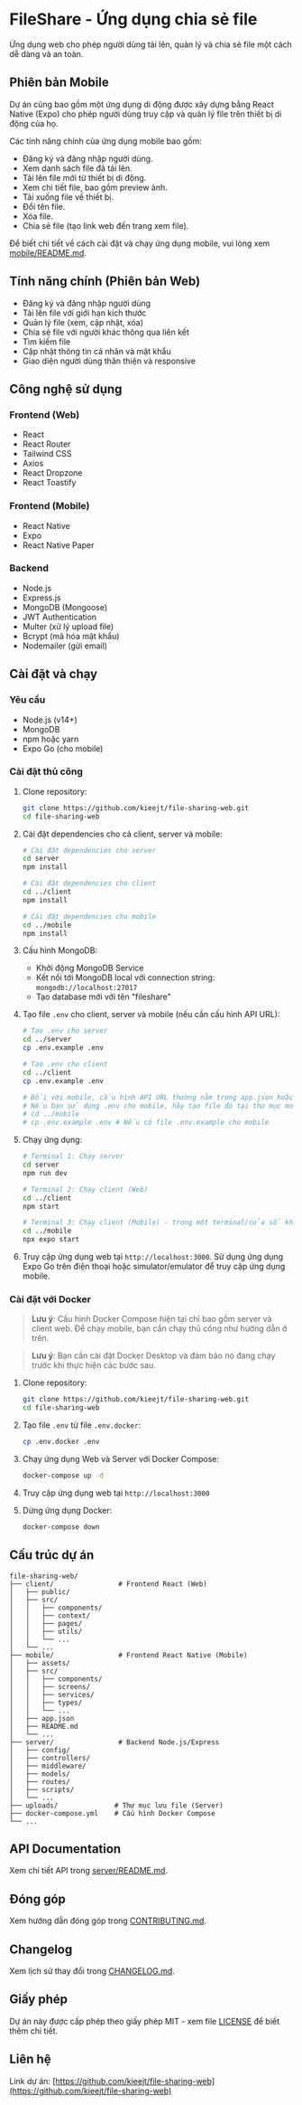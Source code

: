 # FileShare - Ứng dụng chia sẻ file

Ứng dụng web cho phép người dùng tải lên, quản lý và chia sẻ file một cách dễ dàng và an toàn.

## Phiên bản Mobile

Dự án cũng bao gồm một ứng dụng di động được xây dựng bằng React Native (Expo) cho phép người dùng truy cập và quản lý file trên thiết bị di động của họ.

Các tính năng chính của ứng dụng mobile bao gồm:

- Đăng ký và đăng nhập người dùng.
- Xem danh sách file đã tải lên.
- Tải lên file mới từ thiết bị di động.
- Xem chi tiết file, bao gồm preview ảnh.
- Tải xuống file về thiết bị.
- Đổi tên file.
- Xóa file.
- Chia sẻ file (tạo link web đến trang xem file).

Để biết chi tiết về cách cài đặt và chạy ứng dụng mobile, vui lòng xem [mobile/README.md](mobile/README.md).

## Tính năng chính (Phiên bản Web)

- Đăng ký và đăng nhập người dùng
- Tải lên file với giới hạn kích thước
- Quản lý file (xem, cập nhật, xóa)
- Chia sẻ file với người khác thông qua liên kết
- Tìm kiếm file
- Cập nhật thông tin cá nhân và mật khẩu
- Giao diện người dùng thân thiện và responsive

## Công nghệ sử dụng

### Frontend (Web)
- React
- React Router
- Tailwind CSS
- Axios
- React Dropzone
- React Toastify

### Frontend (Mobile)
- React Native
- Expo
- React Native Paper

### Backend
- Node.js
- Express.js
- MongoDB (Mongoose)
- JWT Authentication
- Multer (xử lý upload file)
- Bcrypt (mã hóa mật khẩu)
- Nodemailer (gửi email)

## Cài đặt và chạy

### Yêu cầu
- Node.js (v14+)
- MongoDB
- npm hoặc yarn
- Expo Go (cho mobile)

### Cài đặt thủ công

1. Clone repository:
   ```bash
   git clone https://github.com/kieejt/file-sharing-web.git
   cd file-sharing-web
   ```

2. Cài đặt dependencies cho cả client, server và mobile:
   ```bash
   # Cài đặt dependencies cho server
   cd server
   npm install

   # Cài đặt dependencies cho client
   cd ../client
   npm install

   # Cài đặt dependencies cho mobile
   cd ../mobile
   npm install
   ```
3. Cấu hình MongoDB:
   - Khởi động MongoDB Service
   - Kết nối tới MongoDB local với connection string: `mongodb://localhost:27017`
   - Tạo database mới với tên "fileshare"

4. Tạo file `.env` cho client, server và mobile (nếu cần cấu hình API URL):
   ```bash
   # Tạo .env cho server
   cd ../server
   cp .env.example .env

   # Tạo .env cho client
   cd ../client
   cp .env.example .env
   
   # Đối với mobile, cấu hình API URL thường nằm trong app.json hoặc sử dụng biến môi trường Expo.
   # Nếu bạn sử dụng .env cho mobile, hãy tạo file đó tại thư mục mobile.
   # cd ../mobile
   # cp .env.example .env # Nếu có file .env.example cho mobile
   ```

5. Chạy ứng dụng:
   ```bash
   # Terminal 1: Chạy server
   cd server
   npm run dev

   # Terminal 2: Chạy client (Web)
   cd ../client
   npm start

   # Terminal 3: Chạy client (Mobile) - trong một terminal/cửa sổ khác
   cd ../mobile
   npx expo start
   ```

6. Truy cập ứng dụng web tại `http://localhost:3000`. Sử dụng ứng dụng Expo Go trên điện thoại hoặc simulator/emulator để truy cập ứng dụng mobile.

### Cài đặt với Docker

> **Lưu ý**: Cấu hình Docker Compose hiện tại chỉ bao gồm server và client web. Để chạy mobile, bạn cần chạy thủ công như hướng dẫn ở trên.

> **Lưu ý**: Bạn cần cài đặt Docker Desktop và đảm bảo nó đang chạy trước khi thực hiện các bước sau.

1. Clone repository:
   ```bash
   git clone https://github.com/kieejt/file-sharing-web.git
   cd file-sharing-web
   ```

2. Tạo file `.env` từ file `.env.docker`:
   ```bash
   cp .env.docker .env
   ```

3. Chạy ứng dụng Web và Server với Docker Compose:
   ```bash
   docker-compose up -d
   ```

4. Truy cập ứng dụng web tại `http://localhost:3000`

5. Dừng ứng dụng Docker:
   ```bash
   docker-compose down
   ```

## Cấu trúc dự án

```
file-sharing-web/
├── client/                # Frontend React (Web)
│   ├── public/
│   ├── src/
│   │   ├── components/
│   │   ├── context/
│   │   ├── pages/
│   │   ├── utils/
│   │   └── ...
│   └── ...
├── mobile/                # Frontend React Native (Mobile)
│   ├── assets/
│   ├── src/
│   │   ├── components/
│   │   ├── screens/
│   │   ├── services/
│   │   ├── types/
│   │   └── ...
│   ├── app.json
│   ├── README.md
│   └── ...
├── server/                # Backend Node.js/Express
│   ├── config/
│   ├── controllers/
│   ├── middleware/
│   ├── models/
│   ├── routes/
│   ├── scripts/
│   └── ...
├── uploads/              # Thư mục lưu file (Server)
├── docker-compose.yml    # Cấu hình Docker Compose
└── ...
```

## API Documentation

Xem chi tiết API trong [server/README.md](server/README.md).

## Đóng góp

Xem hướng dẫn đóng góp trong [CONTRIBUTING.md](CONTRIBUTING.md).

## Changelog

Xem lịch sử thay đổi trong [CHANGELOG.md](CHANGELOG.md).

## Giấy phép

Dự án này được cấp phép theo giấy phép MIT - xem file [LICENSE](LICENSE) để biết thêm chi tiết.

## Liên hệ

Link dự án: [https://github.com/kieejt/file-sharing-web](https://github.com/kieejt/file-sharing-web) 
